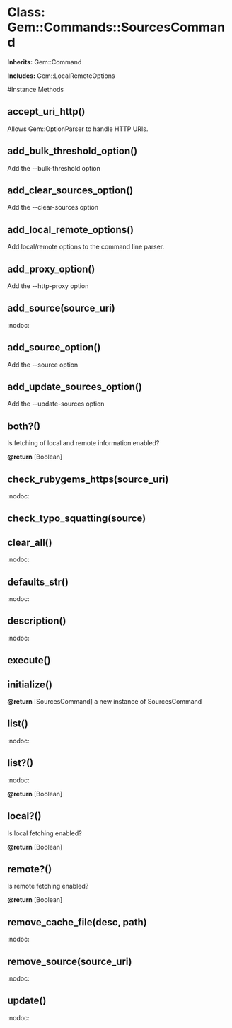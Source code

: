 # Class: Gem::Commands::SourcesCommand
**Inherits:** Gem::Command
    
**Includes:** Gem::LocalRemoteOptions
  




#Instance Methods
## accept_uri_http() [](#method-i-accept_uri_http)
Allows Gem::OptionParser to handle HTTP URIs.

## add_bulk_threshold_option() [](#method-i-add_bulk_threshold_option)
Add the --bulk-threshold option

## add_clear_sources_option() [](#method-i-add_clear_sources_option)
Add the --clear-sources option

## add_local_remote_options() [](#method-i-add_local_remote_options)
Add local/remote options to the command line parser.

## add_proxy_option() [](#method-i-add_proxy_option)
Add the --http-proxy option

## add_source(source_uri) [](#method-i-add_source)
:nodoc:

## add_source_option() [](#method-i-add_source_option)
Add the --source option

## add_update_sources_option() [](#method-i-add_update_sources_option)
Add the --update-sources option

## both?() [](#method-i-both?)
Is fetching of local and remote information enabled?

**@return** [Boolean] 

## check_rubygems_https(source_uri) [](#method-i-check_rubygems_https)
:nodoc:

## check_typo_squatting(source) [](#method-i-check_typo_squatting)

## clear_all() [](#method-i-clear_all)
:nodoc:

## defaults_str() [](#method-i-defaults_str)
:nodoc:

## description() [](#method-i-description)
:nodoc:

## execute() [](#method-i-execute)

## initialize() [](#method-i-initialize)

**@return** [SourcesCommand] a new instance of SourcesCommand

## list() [](#method-i-list)
:nodoc:

## list?() [](#method-i-list?)
:nodoc:

**@return** [Boolean] 

## local?() [](#method-i-local?)
Is local fetching enabled?

**@return** [Boolean] 

## remote?() [](#method-i-remote?)
Is remote fetching enabled?

**@return** [Boolean] 

## remove_cache_file(desc, path) [](#method-i-remove_cache_file)
:nodoc:

## remove_source(source_uri) [](#method-i-remove_source)
:nodoc:

## update() [](#method-i-update)
:nodoc:


